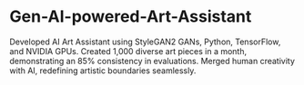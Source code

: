 # Gen-AI-powered-Art-Assistant
Developed AI Art Assistant using StyleGAN2 GANs, Python, TensorFlow, and NVIDIA GPUs.
Created 1,000 diverse art pieces in a month, demonstrating an 85% consistency in evaluations.
Merged human creativity with AI, redefining artistic boundaries seamlessly.
